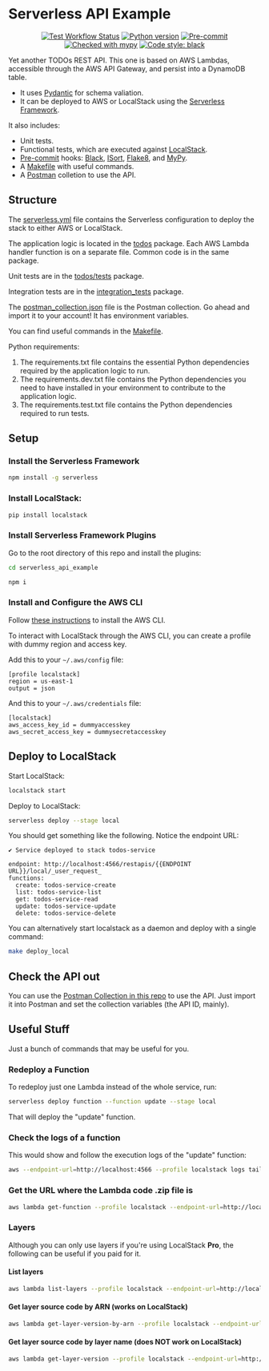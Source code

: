 # Serverless API Example

<p align="center">
    <a href="https://github.com/application-creators/create_app/actions"><img alt="Test Workflow Status" src="https://github.com/gabrielbazan/serverless_api_example/workflows/Test/badge.svg"></a>
    <!-- <a href="https://coveralls.io/github/application-creators/create_app?branch=main"><img alt="Coverage Status" src="https://coveralls.io/repos/github/application-creators/create_app/badge.svg?branch=main"></a> -->
    <a href="https://www.python.org"><img alt="Python version" src="https://img.shields.io/badge/Python-3.8-3776AB.svg?style=flat&logo=python&logoColor=white"></a>
    <a href="https://github.com/pre-commit/pre-commit"><img alt="Pre-commit" src="https://img.shields.io/badge/pre--commit-enabled-brightgreen?logo=pre-commit&logoColor=white"></a>
    <a href="http://mypy-lang.org/"><img alt="Checked with mypy" src="http://www.mypy-lang.org/static/mypy_badge.svg"></a>
    <a href="https://github.com/psf/black"><img alt="Code style: black" src="https://img.shields.io/badge/code%20style-black-000000.svg"></a>
</p>

Yet another TODOs REST API. This one is based on AWS Lambdas, accessible through the AWS API Gateway, and persist into a DynamoDB table.

  * It uses [Pydantic](https://docs.pydantic.dev/) for schema valiation.
  * It can be deployed to AWS or LocalStack using the [Serverless Framework](https://www.serverless.com/).

It also includes:
  * Unit tests.
  * Functional tests, which are executed against [LocalStack](https://github.com/localstack/localstack).
  * [Pre-commit](https://pre-commit.com/) hooks: [Black](https://github.com/psf/black), [ISort](https://pycqa.github.io/isort/), [Flake8](https://flake8.pycqa.org/en/latest/), and [MyPy](https://mypy-lang.org/).
  * A [Makefile](https://www.gnu.org/software/make/manual/make.html) with useful commands.
  * A [Postman](https://www.postman.com/) colletion to use the API.


## Structure

The [serverless.yml](/serverless.yml) file contains the Serverless configuration to deploy the stack to either AWS or LocalStack.

The application logic is located in the [todos](/todos) package. Each AWS Lambda handler function is on a separate file. Common code is in the same package.

Unit tests are in the [todos/tests](/todos/tests) package.

Integration tests are in the [integration_tests](/integration_tests) package.

The [postman_collection.json](/postman_collection.json) file is the Postman collection. Go ahead and import it to your account! It has environment variables.

You can find useful commands in the [Makefile](/Makefile).

Python requirements:
  1. The requirements.txt file contains the essential Python dependencies required by the application logic to run.
  2. The requirements.dev.txt file contains the Python dependencies you need to have installed in your environment to contribute to the application logic.
  3. The requirements.test.txt file contains the Python dependencies required to run tests.


## Setup

### Install the Serverless Framework
```bash
npm install -g serverless
```

### Install LocalStack:
```bash
pip install localstack
```

### Install Serverless Framework Plugins

Go to the root directory of this repo and install the plugins:
```bash
cd serverless_api_example

npm i
```

### Install and Configure the AWS CLI

Follow [these instructions](https://docs.aws.amazon.com/cli/latest/userguide/getting-started-install.html) to install the AWS CLI.

To interact with LocalStack through the AWS CLI, you can create a profile with dummy region and access key.

Add this to your `~/.aws/config` file:
```
[profile localstack]
region = us-east-1
output = json
```

And this to your `~/.aws/credentials` file:
```
[localstack]
aws_access_key_id = dummyaccesskey
aws_secret_access_key = dummysecretaccesskey
```

## Deploy to LocalStack

Start LocalStack:
```bash
localstack start
```

Deploy to LocalStack:
```bash
serverless deploy --stage local
```

You should get something like the following. Notice the endpoint URL:
```
✔ Service deployed to stack todos-service

endpoint: http://localhost:4566/restapis/{{ENDPOINT URL}}/local/_user_request_
functions:
  create: todos-service-create
  list: todos-service-list
  get: todos-service-read
  update: todos-service-update
  delete: todos-service-delete
```

You can alternatively start localstack as a daemon and deploy with a single command:
```bash
make deploy_local
```


## Check the API out

You can use the [Postman Collection in this repo](/postman_collection.json) to use the API.
Just import it into Postman and set the collection variables (the API ID, mainly).


## Useful Stuff

Just a bunch of commands that may be useful for you.

### Redeploy a Function

To redeploy just one Lambda instead of the whole service, run:
```bash
serverless deploy function --function update --stage local
```

That will deploy the "update" function.


### Check the logs of a function

This would show and follow the execution logs of the "update" function:
```bash
aws --endpoint-url=http://localhost:4566 --profile localstack logs tail /aws/lambda/todos-service-local-update --follow
```


### Get the URL where the Lambda code .zip file is

```bash
aws lambda get-function --profile localstack --endpoint-url=http://localhost:4566 --function-name todos-service-local-list --query 'Code.Location'
```


### Layers

Although you can only use layers if you're using LocalStack **Pro**, the following can be useful if you paid for it.

#### List layers
```bash
aws lambda list-layers --profile localstack --endpoint-url=http://localhost:4566 --query Content.Location --output text
```

#### Get layer source code by ARN (works on LocalStack)
```bash
aws lambda get-layer-version-by-arn --profile localstack --endpoint-url=http://localhost:4566 --arn arn:aws:lambda:us-east-1:000000000000:layer:todos-service-local-python-requirements:1 --query Content.Location --output text
```

#### Get layer source code by layer name (does NOT work on LocalStack)
```bash
aws lambda get-layer-version --profile localstack --endpoint-url=http://localhost:4566 --layer-name pythonRequirements --version-number 1 --query Content.Location --output text
```
